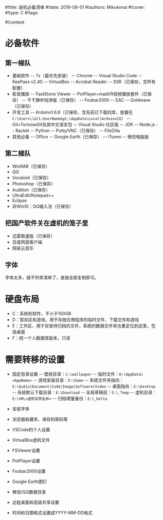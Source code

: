 
#!title:    装机必备清单
#!date:     2019-08-01
#!authors:  Mikukonai
#!cover:    
#!type:     C
#!tags:     


#!content

# 必备软件

## 第一梯队

- 基础软件
-- 7z（最优先安装）
-- Chrome
-- Visual Studio Code
-- KeePass v2.40
-- VirtualBox
-- Acrobat Reader
-- SSR（已保存，含所有配置）
- 影音播放
-- FastStone Viewer
-- PotPlayer+madVR视频播放套件（已保存）
-- 千千静听纯净版（已保存）
-- Foobar2000
-- EAC
-- Goldwave（已保存）
- 开发工具
-- Arduino1.6.8（已保存，含先前已下载的库，放置在`C:\Users\\&lt;UserName&gt;\AppData\Local\Arduino15`）
-- Git+TortoiseGit及其中文语言包
-- Visual Studio 社区版
-- JDK
-- Node.js
-- Racket
-- Python
-- Putty/VNC（已保存）
-- FileZilla
- 其他必备
-- Office
-- Google Earth（已保存）
-- iTunes
-- 微信电脑版

## 第二梯队

- WinRAR（已保存）
- QQ
- Vocaloid（已保存）
- Photoshop（已保存）
- Audition（已保存）
- UltraEdit/Notepad++
- Eclipse
- 非Win10：QQ输入法（已保存）

## 把国产软件关在虚机的笼子里

- 迅雷极速版（已保存）
- 百度网盘客户端
- 网易云音乐

## 字体

字体太多，就不列举清单了，直接全部复制即可。

# 硬盘布局

- C：系统和软件，不小于100GB
- D：暂存区和游戏，用于存放应用程序的临时文件、下载文件和游戏
- E：工作区，用于存放待归档的文件，系统的数据文件夹也重定位到这里，包括桌面
- F：统一个人数据库副本，只读

# 需要转移的设置

- 固定目录设置
-- 壁纸目录：`C:\wallpaper`
-- 临时文件：`D:\AppData\<AppName>`
-- 游戏安装目录：`D:\Game`
-- 系统文件夹指向：`E:\Audio|Document|Code|Image|Software|Video`
-- 桌面指向：`E:\Desktop`
-- 系统默认下载目录：`E:\Download`
-- 全局草稿纸：`E:\_Temp`
-- 虚机目录：`E:\VM\<虚机实例名称>`
-- 归档增量备份：`E:\_Delta`
- 安装字体
- 浏览器收藏夹、保存的密码等
- VSCode的个人设置
- VirtualBox虚机文件
- FSViewer设置
- PotPlayer设置
- Foobar2000设置
- Google Earth图钉
- 微信/QQ数据目录

- 远程桌面和高级共享设置
- 时间和日期格式设置成YYYY-MM-DD格式
